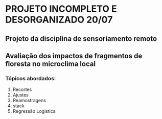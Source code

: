 # PROJETO INCOMPLETO E DESORGANIZADO 20/07
## Projeto da disciplina de sensoriamento remoto
## Avaliação dos impactos de fragmentos de floresta no microclima local
### Tópicos abordados:
1. Recortes
2. Ajustes
3. Reamostragens
4. stack
5. Regressão Logistica

